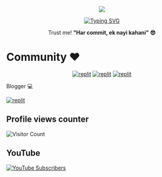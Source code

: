 
<p align="center">
  <a href="https://github.com/TheZenithCoder/readme-typing-svg">
    <img src="https://readme-typing-svg.demolab.com/?lines=TheZenithCoder6&font=Fira%20SemiBold&center=true&width=480&height=45&color=fff68f&vCenter=true&pause=1000&size=40" /></a>
</p>


<p align="center">
  
  <a href="https://github.com/TheZenithCode/readme-typing-svg">
    <img 
      src="https://readme-typing-svg.demolab.com/?lines=Full-stack%20and%20BOT%20developer;Experienced%20in/GTA%20Modding;From%20%20GTA%20Streets%20to%20Full%20Stack%20Streets;Always%20learning%20new%20things;On%20a%20MISSON...&font=Fira%20Code&center=true&width=500&height=45&color=f75c7e&vCenter=true&pause=1000&size=22" 
      alt="Typing SVG" 
    />
  </a>
</p>



<p align="center">
  Trust me! <strong>"Har commit, ek nayi kahani" 😎</strong>
</p>

# Community ❤️


<p align="center">
  <a href="https://telegram.me"><img alt="replit" src="https://img.shields.io/badge/GTAInside-Mods-FF7A30?style=for-the-badge&logo=game-controller&logoColor=white"/></a>
   <a href="https://telegram.me/Elvish_6"><img alt="replit" src="https://img.shields.io/badge/-Telegram-blue?style=for-the-badge&logo=telegram&logoColor=white"/></a>
<a href="https://www.youtube.com/@amlitg3484"><img alt="replit" src="https://img.shields.io/badge/-youtube-FF0000?style=for-the-badge&logo=youtube&logoColor=white"/></a>
</p

## Blogger &#x1F4BB;
<p align="centetr">
<a href="https://gw121.blogspot.com" target="_blank"><img alt="replit" src="https://img.shields.io/badge/-Blog-orange?style=for-the-badge&logo=blogger&logoColor=white"/></a>
</p>

## Profile views counter
![Visitor Count](https://profile-counter.glitch.me/{TheZenithCoder6}/count.svg)

## YouTube 
<a href="https://www.youtube.com/@amlitg3484" target="_blank" rel="noopener noreferrer">
  <img src="https://img.shields.io/youtube/channel/subscribers/UCY-iDra0x2hdd9PdHKcZkRw?label=Subscribers&style=for-the-badge&color=FF0000&labelColor=ce463" alt="YouTube Subscribers" />
</a>
